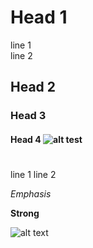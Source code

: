 # Head 1

line 1  
  line 2

## Head 2

### Head 3

#### Head 4 ![alt test](./image.png)



#




line 1 
line 2

*Emphasis*

**Strong**

![alt text](./image.png    "image title")
